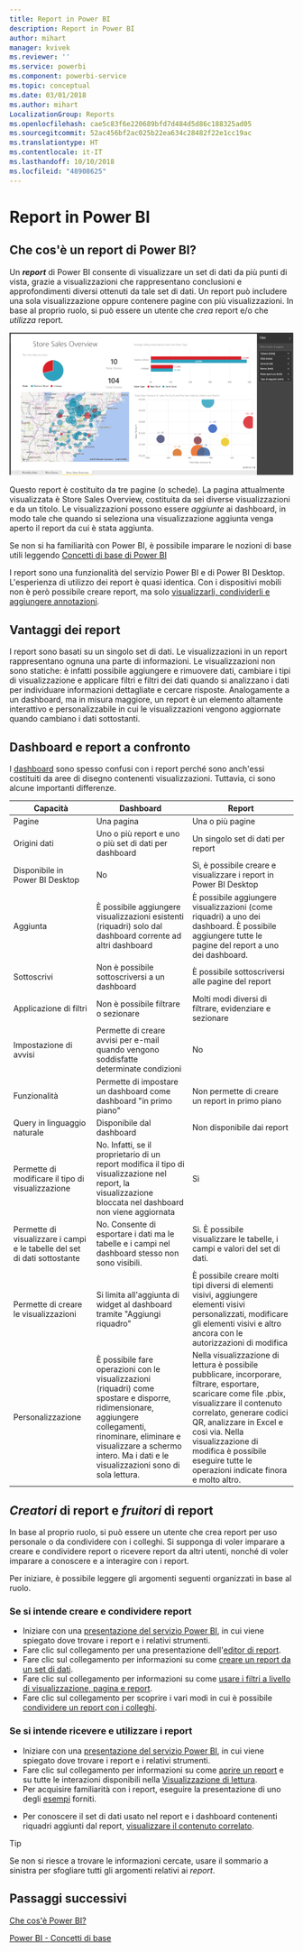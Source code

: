 ```yaml
---
title: Report in Power BI
description: Report in Power BI
author: mihart
manager: kvivek
ms.reviewer: ''
ms.service: powerbi
ms.component: powerbi-service
ms.topic: conceptual
ms.date: 03/01/2018
ms.author: mihart
LocalizationGroup: Reports
ms.openlocfilehash: cae5c83f6e220689bfd7d484d5d86c188325ad05
ms.sourcegitcommit: 52ac456bf2ac025b22ea634c28482f22e1cc19ac
ms.translationtype: HT
ms.contentlocale: it-IT
ms.lasthandoff: 10/10/2018
ms.locfileid: "48908625"
---
```

# <a name="reports-in-power-bi"></a>Report in Power BI
## <a name="what-is-a-power-bi-report"></a>Che cos'è un report di Power BI?
Un ***report*** di Power BI consente di visualizzare un set di dati da più punti di vista, grazie a visualizzazioni che rappresentano conclusioni e approfondimenti diversi ottenuti da tale set di dati.  Un report può includere una sola visualizzazione oppure contenere pagine con più visualizzazioni. In base al proprio ruolo, si può essere un utente che *crea* report e/o che *utilizza* report.

![Pagina del report](./media/end-user-reports/reportview.png)

Questo report è costituito da tre pagine (o schede). La pagina attualmente visualizzata è Store Sales Overview, costituita da sei diverse visualizzazioni e da un titolo. Le visualizzazioni possono essere *aggiunte* ai dashboard, in modo tale che quando si seleziona una visualizzazione aggiunta venga aperto il report da cui è stata aggiunta.

Se non si ha familiarità con Power BI, è possibile imparare le nozioni di base utili leggendo [Concetti di base di Power BI](end-user-basic-concepts.md)

I report sono una funzionalità del servizio Power BI e di Power BI Desktop. L'esperienza di utilizzo dei report è quasi identica. Con i dispositivi mobili non è però possibile creare report, ma solo [visualizzarli, condividerli e aggiungere annotazioni](mobile/mobile-reports-in-the-mobile-apps.md).

## <a name="advantages-of-reports"></a>Vantaggi dei report
I report sono basati su un singolo set di dati. Le visualizzazioni in un report rappresentano ognuna una parte di informazioni. Le visualizzazioni non sono statiche: è infatti possibile aggiungere e rimuovere dati, cambiare i tipi di visualizzazione e applicare filtri e filtri dei dati quando si analizzano i dati per individuare informazioni dettagliate e cercare risposte. Analogamente a un dashboard, ma in misura maggiore, un report è un elemento altamente interattivo e personalizzabile in cui le visualizzazioni vengono aggiornate quando cambiano i dati sottostanti.

## <a name="dashboards-versus-reports"></a>Dashboard e report a confronto
I [dashboard](end-user-dashboards.md) sono spesso confusi con i report perché sono anch'essi costituiti da aree di disegno contenenti visualizzazioni. Tuttavia, ci sono alcune importanti differenze.  

| **Capacità** | **Dashboard** | **Report** |
| --- | --- | --- |
| Pagine |Una pagina |Una o più pagine |
| Origini dati |Uno o più report e uno o più set di dati per dashboard |Un singolo set di dati per report |
| Disponibile in Power BI Desktop |No |Sì, è possibile creare e visualizzare i report in Power BI Desktop |
| Aggiunta |È possibile aggiungere visualizzazioni esistenti (riquadri) solo dal dashboard corrente ad altri dashboard |È possibile aggiungere visualizzazioni (come riquadri) a uno dei dashboard. È possibile aggiungere tutte le pagine del report a uno dei dashboard. |
| Sottoscrivi |Non è possibile sottoscriversi a un dashboard |È possibile sottoscriversi alle pagine del report |
| Applicazione di filtri |Non è possibile filtrare o sezionare |Molti modi diversi di filtrare, evidenziare e sezionare |
| Impostazione di avvisi |Permette di creare avvisi per e-mail quando vengono soddisfatte determinate condizioni |No |
| Funzionalità |Permette di impostare un dashboard come dashboard "in primo piano" |Non permette di creare un report in primo piano |
| Query in linguaggio naturale |Disponibile dal dashboard |Non disponibile dai report |
| Permette di modificare il tipo di visualizzazione |No. Infatti, se il proprietario di un report modifica il tipo di visualizzazione nel report, la visualizzazione bloccata nel dashboard non viene aggiornata |Sì |
| Permette di visualizzare i campi e le tabelle del set di dati sottostante |No. Consente di esportare i dati ma le tabelle e i campi nel dashboard stesso non sono visibili. |Sì. È possibile visualizzare le tabelle, i campi e valori del set di dati. |
| Permette di creare le visualizzazioni |Si limita all'aggiunta di widget al dashboard tramite "Aggiungi riquadro" |È possibile creare molti tipi diversi di elementi visivi, aggiungere elementi visivi personalizzati, modificare gli elementi visivi e altro ancora con le autorizzazioni di modifica |
| Personalizzazione |È possibile fare operazioni con le visualizzazioni (riquadri) come spostare e disporre, ridimensionare, aggiungere collegamenti, rinominare, eliminare e visualizzare a schermo intero. Ma i dati e le visualizzazioni sono di sola lettura. |Nella visualizzazione di lettura è possibile pubblicare, incorporare, filtrare, esportare, scaricare come file .pbix, visualizzare il contenuto correlato, generare codici QR, analizzare in Excel e così via.  Nella visualizzazione di modifica è possibile eseguire tutte le operazioni indicate finora e molto altro. |

## <a name="report-creators-and-report-consumers"></a>***Creatori*** di report e ***fruitori*** di report
In base al proprio ruolo, si può essere un utente che crea report per uso personale o da condividere con i colleghi. Si supponga di voler imparare a creare e condividere report o ricevere report da altri utenti, nonché di voler imparare a conoscere e a interagire con i report.

Per iniziare, è possibile leggere gli argomenti seguenti organizzati in base al ruolo.

### <a name="if-you-will-be-creating-and-sharing-reports"></a>Se si intende creare e condividere report
* Iniziare con una [presentazione del servizio Power BI](end-user-basic-concepts.md), in cui viene spiegato dove trovare i report e i relativi strumenti.
* Fare clic sul collegamento per una presentazione dell'[editor di report](../service-the-report-editor-take-a-tour.md).
* Fare clic sul collegamento per informazioni su come [creare un report da un set di dati](../service-report-create-new.md).
* Fare clic sul collegamento per informazioni su come [usare i filtri a livello di visualizzazione, pagina e report](end-user-report-filter.md).
* Fare clic sul collegamento per scoprire i vari modi in cui è possibile [condividere un report con i colleghi](../service-share-dashboards.md).

### <a name="if-you-will-be-receiving-and-consuming-reports"></a>Se si intende ricevere e utilizzare i report
* Iniziare con una [presentazione del servizio Power BI](end-user-basic-concepts.md), in cui viene spiegato dove trovare i report e i relativi strumenti.
* Fare clic sul collegamento per informazioni su come [aprire un report](end-user-report-open.md) e su tutte le interazioni disponibili nella [Visualizzazione di lettura](end-user-reading-view.md).
* Per acquisire familiarità con i report, eseguire la presentazione di uno degli [esempi](../sample-tutorial-connect-to-the-samples.md) forniti.  
<!--* Don't need the report any more? You can [remove it](../service-delete.md).-->
* Per conoscere il set di dati usato nel report e i dashboard contenenti riquadri aggiunti dal report, [visualizzare il contenuto correlato](end-user-related.md).

> [!TIP]
> Se non si riesce a trovare le informazioni cercate, usare il sommario a sinistra per sfogliare tutti gli argomenti relativi ai *report*.
> 
> 

## <a name="next-steps"></a>Passaggi successivi
[Che cos'è Power BI?](../power-bi-overview.md) 

[Power BI - Concetti di base](end-user-basic-concepts.md)

